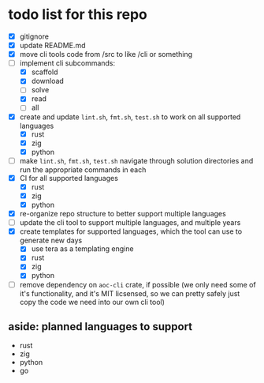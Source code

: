 # todo list for this repo

- [x] gitignore
- [x] update README.md
- [x] move cli tools code from /src to like /cli or something
- [ ] implement cli subcommands:
  - [x] scaffold
  - [x] download
  - [ ] solve
  - [x] read
  - [ ] all
- [x] create and update `lint.sh`, `fmt.sh`, `test.sh` to work on all supported languages
  - [x] rust
  - [x] zig
  - [x] python
- [ ] make `lint.sh`, `fmt.sh`, `test.sh` navigate through solution directories and run the appropriate commands in each
- [x] CI for all supported languages
  - [x] rust
  - [x] zig
  - [x] python
- [x] re-organize repo structure to better support multiple languages
- [ ] update the cli tool to support multiple languages, and multiple years
- [x] create templates for supported languages, which the tool can use to generate new days
  - [x] use tera as a templating engine
  - [x] rust
  - [x] zig
  - [x] python
- [ ] remove dependency on `aoc-cli` crate, if possible (we only need some of it's functionality, and it's MIT licsensed, so we can pretty safely just copy the code we need into our own cli tool)

## aside: planned languages to support

- rust
- zig
- python
- go
